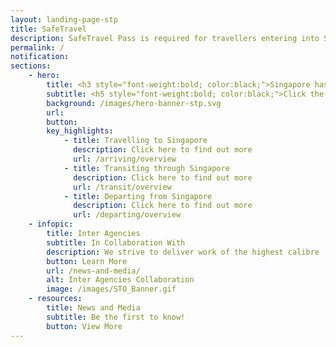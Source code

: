 ```yaml
---
layout: landing-page-stp
title: SafeTravel
description: SafeTravel Pass is required for travellers entering into Singapore under Green/Fast Lane arrangements.
permalink: /
notification:
sections:
    - hero:
        title: <h3 style="font-weight:bold; color:black;">Singapore has implemented international Safe Travel Lanes to facilitate travel in and out of Singapore, while safeguarding public health amidst the <br/> COVID-19 pandemic.</h3>
        subtitle: <h5 style="font-weight:bold; color:black;">Click the buttons below for the latest information on Safe Travel arrangements for arrival, transit or departure. </h5>
        background: /images/hero-banner-stp.svg
        url:
        button: 
        key_highlights:
            - title: Travelling to Singapore
              description: Click here to find out more
              url: /arriving/overview
            - title: Transiting through Singapore
              description: Click here to find out more
              url: /transit/overview
            - title: Departing from Singapore
              description: Click here to find out more
              url: /departing/overview
    - infopic:
        title: Inter Agencies
        subtitle: In Collaboration With
        description: We strive to deliver work of the highest calibre
        button: Learn More
        url: /news-and-media/
        alt: Inter Agencies Collaboration
        image: /images/STO_Banner.gif
    - resources:
        title: News and Media
        subtitle: Be the first to know!
        button: View More
---
```


